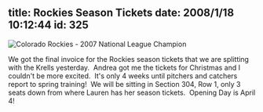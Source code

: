 title: Rockies Season Tickets
date: 2008/1/18 10:12:44
id: 325
---
![Colorado Rockies - 2007 National League Champion](/journal_images/nl_champs210x164black.jpg)

We got the final invoice for the Rockies season tickets that we are splitting with the Krells yesterday.  Andrea got me the tickets for Christmas and I couldn't be more excited.  It's only 4 weeks until pitchers and catchers report to spring training!  We will be sitting in Section 304, Row 1, only 3 seats down from where Lauren has her season tickets.  Opening Day is April 4!